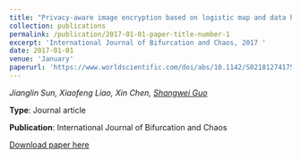```yaml
---
title: "Privacy-aware image encryption based on logistic map and data hidin"
collection: publications
permalink: /publication/2017-01-01-paper-title-number-1
excerpt: 'International Journal of Bifurcation and Chaos, 2017 '
date: 2017-01-01
venue: 'January'
paperurl: 'https://www.worldscientific.com/doi/abs/10.1142/S0218127417500730'
---
```

*Jianglin Sun, Xiaofeng Liao, Xin Chen, <u>Shangwei Guo</u>*

**Type**: 	Journal article

**Publication**:	International Journal of Bifurcation and Chaos

[Download paper here](http://academicpages.github.io/files/paper1.pdf)

